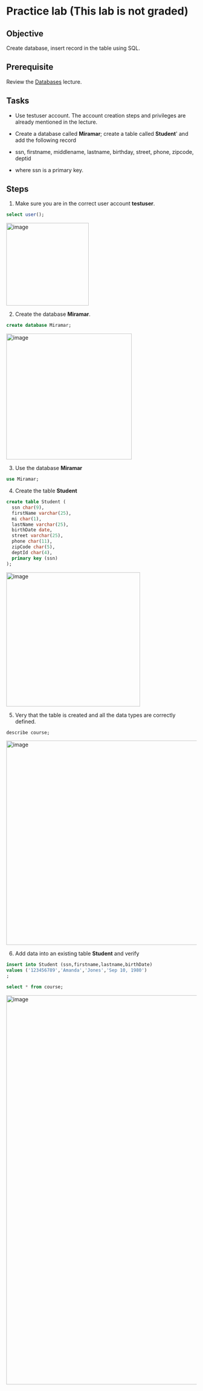 # Practice lab (This lab is not graded)

## Objective

Create database, insert record in the table using SQL.

## Prerequisite

Review the [Databases](https://htmlpreview.github.io/?https://github.com/d-khan/java/blob/main/databases/Lecture.html) lecture.

## Tasks
- Use testuser account. The account creation steps and privileges are already mentioned in the lecture.
- Create a database called __Miramar__; create a table called __Student__' and add the following record

- ssn, firstname, middlename, lastname, birthday, street, phone, zipcode, deptid
- where ssn is a primary key.

## Steps
1. Make sure you are in the correct user account __testuser__.
```sql
select user();
```
<img width="218" alt="image" src="https://user-images.githubusercontent.com/11669149/229569059-5c62f1bd-1d6c-40ed-a471-1ea07a3b5aea.png">

2. Create the database __Miramar__.
```sql
create database Miramar;
```
<img width="332" alt="image" src="https://user-images.githubusercontent.com/11669149/229569741-9e6d5986-9758-4257-a1f7-bbf2f00cd67e.png">

3. Use the database __Miramar__
```sql
use Miramar;
```

4. Create the table __Student__
```sql
create table Student (
  ssn char(9), 
  firstName varchar(25), 
  mi char(1), 
  lastName varchar(25), 
  birthDate date,  
  street varchar(25),  
  phone char(11),  
  zipCode char(5),
  deptId char(4),  
  primary key (ssn)
); 
```
<img width="354" alt="image" src="https://user-images.githubusercontent.com/11669149/229570148-9018d3a6-92e8-46b9-87ee-533549ceac80.png">

5. Very that the table is created and all the data types are correctly defined.
```sql
describe course;
```
<img width="539" alt="image" src="https://user-images.githubusercontent.com/11669149/229570390-79a42021-17b4-4275-8def-4bf2eb783525.png">

6. Add data into an existing table __Student__ and verify
``` sql
insert into Student (ssn,firstname,lastname,birthDate)
values ('123456789','Amanda','Jones','Sep 10, 1980')
;
```

```sql
select * from course;
```
<img width="1027" alt="image" src="https://user-images.githubusercontent.com/11669149/229571436-9eb9d4c5-1592-4fd5-9fdc-901c4564e808.png">



